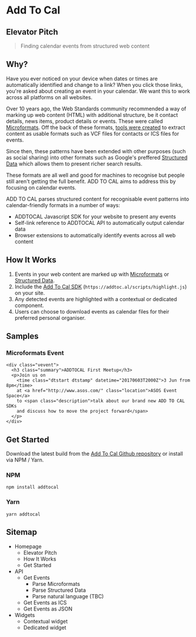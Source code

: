 # Add To Cal

## Elevator Pitch

> Finding calendar events from structured web content

## Why?

Have you ever noticed on your device when dates or times are automatically identified and change to a link? When you click those links, you're asked about creating an event in your calendar. We want this to work across all platforms on all websites.

Over 10 years ago, the Web Standards community recommended a way of marking up web content (HTML) with additional structure, be it contact details, news items, product details or events. These were called [Microformats](http://microformats.org/). Off the back of these formats, [tools were created](http://h2vx.com/) to extract content as usable formats such as VCF files for contacts or ICS files for events.

Since then, these patterns have been extended with other purposes (such as social sharing) into other formats such as Google's preffered [Structured Data](http://schema.org) which allows them to present richer search results.

These formats are all well and good for machines to recognise but people still aren't getting the full benefit. ADD TO CAL aims to address this by focusing on calendar events. 

ADD TO CAL parses structured content for recognisable event patterns into calendar-friendly formats in a number of ways:

* ADDTOCAL Javascript SDK for your website to present any events
* Self-link reference to ADDTOCAL API to automatically output calendar data
* Browser extensions to automatically identify events across all web content 
 
## How It Works

1. Events in your web content are marked up with [Microformats](http://microformats.org) or [Structured Data](http://schema.org).
2. Include the [Add To Cal SDK](https://addtoc.al/scripts/highlight.js) (`https://addtoc.al/scripts/highlight.js`) on your site.
3. Any detected events are highlighted with a contextual or dedicated component.
4. Users can choose to download events as calendar files for their preferred personal organiser.

## Samples

### Microformats Event

    <div class="vevent">
      <h3 class="summary">ADDTOCAL First Meetup</h3>
      <p>Join us on 
        <time class="dtstart dtstamp" datetime="20170603T2000Z">3 Jun from 8pm</time>
        at <a href="http://www.asos.com/" class="location">ASOS Event Space</a> 
        to <span class="description">talk about our brand new ADD TO CAL SDKs 
        and discuss how to move the project forward</span>  
      </p>
    </div>

## Get Started

Download the latest build from the [Add To Cal Github repository](https://github.com/si/addtocal) or install via NPM / Yarn.

### NPM

    npm install addtocal

### Yarn

    yarn addtocal

## Sitemap

 * Homepage
   * Elevator Pitch
   * How It Works
   * Get Started
 * API
   * Get Events
     * Parse Microformats
     * Parse Structured Data
     * Parse natural language (TBC)
   * Get Events as ICS
   * Get Events as JSON
 * Widgets
   * Contextual widget
   * Dedicated widget

